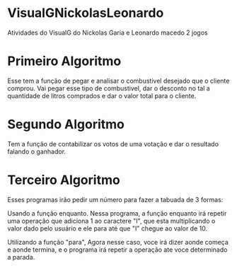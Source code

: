# VisualGNickolasLeonardo
Atividades do VisualG do Nickolas Garia e Leonardo macedo 2 jogos <p>
<h1>Primeiro Algoritmo</h1>
Esse tem a função de pegar e analisar o combustivel desejado que o cliente comprou. Vai pegar esse tipo de combustivel, dar o desconto no tal a quantidade de litros comprados e dar o valor total para o cliente.<p>
<h1> Segundo Algoritmo</h1>
Tem a função de contabilizar os votos de uma votação e dar o resultado falando o ganhador.<p>
<h1> Terceiro Algoritmo</h1>
Esses programas irão pedir um número para fazer a tabuada de 3 formas: <p>
Usando a função enquanto. Nessa programa, a função enquanto irá repetir uma operação que adiciona 1 ao caractere "I",  que esta multiplicando o valor dado pelo usuário e ele para até que  "I" chegue ao valor de 10. <p>
Utilizando a função  "para", Agora nesse caso, voce irá dizer aonde começa e aonde termina, e o programa irá repetir a  operação ate voce determinado a parada.<p>
